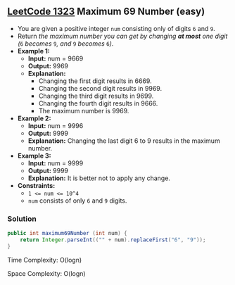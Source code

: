 ## [LeetCode 1323](https://leetcode.com/problems/maximum-69-number/) Maximum 69 Number (easy)

- You are given a positive integer `num` consisting only of digits `6` and `9`.
- Return _the maximum number you can get by changing **at most** one digit (_`6` _becomes_ `9`_, and_ `9` _becomes_ `6`_)_.
- **Example 1:**
    - **Input:** num = 9669
    - **Output:** 9969
    - **Explanation:**
        - Changing the first digit results in 6669.
        - Changing the second digit results in 9969.
        - Changing the third digit results in 9699.
        - Changing the fourth digit results in 9666.
        - The maximum number is 9969.
- **Example 2:**
    - **Input:** num = 9996
    - **Output:** 9999
    - **Explanation:** Changing the last digit 6 to 9 results in the maximum number.
- **Example 3:**
    - **Input:** num = 9999
    - **Output:** 9999
    - **Explanation:** It is better not to apply any change.
- **Constraints:**
    -   `1 <= num <= 10^4`
    -   `num` consists of only `6` and `9` digits.

### Solution

```java
public int maximum69Number (int num) {
    return Integer.parseInt(("" + num).replaceFirst("6", "9"));
}
```

Time Complexity: O(logn)

Space Complexity: O(logn)